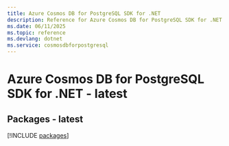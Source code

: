 ```yaml
---
title: Azure Cosmos DB for PostgreSQL SDK for .NET
description: Reference for Azure Cosmos DB for PostgreSQL SDK for .NET
ms.date: 06/11/2025
ms.topic: reference
ms.devlang: dotnet
ms.service: cosmosdbforpostgresql
---
```

# Azure Cosmos DB for PostgreSQL SDK for .NET - latest
## Packages - latest
[!INCLUDE [packages](cosmos-db-for-postgresql-index.md)]